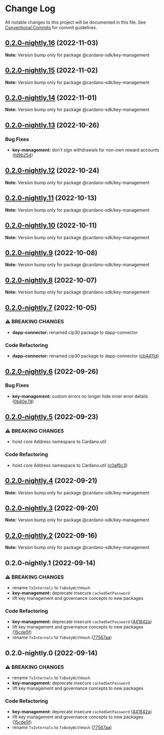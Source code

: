 # Change Log

All notable changes to this project will be documented in this file.
See [Conventional Commits](https://conventionalcommits.org) for commit guidelines.

## [0.2.0-nightly.16](https://github.com/input-output-hk/cardano-js-sdk/compare/@cardano-sdk/key-management@0.2.0-nightly.15...@cardano-sdk/key-management@0.2.0-nightly.16) (2022-11-03)

**Note:** Version bump only for package @cardano-sdk/key-management

## [0.2.0-nightly.15](https://github.com/input-output-hk/cardano-js-sdk/compare/@cardano-sdk/key-management@0.2.0-nightly.14...@cardano-sdk/key-management@0.2.0-nightly.15) (2022-11-02)

**Note:** Version bump only for package @cardano-sdk/key-management

## [0.2.0-nightly.14](https://github.com/input-output-hk/cardano-js-sdk/compare/@cardano-sdk/key-management@0.2.0-nightly.13...@cardano-sdk/key-management@0.2.0-nightly.14) (2022-11-01)

**Note:** Version bump only for package @cardano-sdk/key-management

## [0.2.0-nightly.13](https://github.com/input-output-hk/cardano-js-sdk/compare/@cardano-sdk/key-management@0.2.0-nightly.12...@cardano-sdk/key-management@0.2.0-nightly.13) (2022-10-26)

### Bug Fixes

- **key-management:** don't sign withdrawals for non-own reward accounts ([fd9b254](https://github.com/input-output-hk/cardano-js-sdk/commit/fd9b254a13e60a3c151e87c9053f305ff3532dd6))

## [0.2.0-nightly.12](https://github.com/input-output-hk/cardano-js-sdk/compare/@cardano-sdk/key-management@0.2.0-nightly.11...@cardano-sdk/key-management@0.2.0-nightly.12) (2022-10-24)

**Note:** Version bump only for package @cardano-sdk/key-management

## [0.2.0-nightly.11](https://github.com/input-output-hk/cardano-js-sdk/compare/@cardano-sdk/key-management@0.2.0-nightly.10...@cardano-sdk/key-management@0.2.0-nightly.11) (2022-10-13)

**Note:** Version bump only for package @cardano-sdk/key-management

## [0.2.0-nightly.10](https://github.com/input-output-hk/cardano-js-sdk/compare/@cardano-sdk/key-management@0.2.0-nightly.9...@cardano-sdk/key-management@0.2.0-nightly.10) (2022-10-11)

**Note:** Version bump only for package @cardano-sdk/key-management

## [0.2.0-nightly.9](https://github.com/input-output-hk/cardano-js-sdk/compare/@cardano-sdk/key-management@0.2.0-nightly.8...@cardano-sdk/key-management@0.2.0-nightly.9) (2022-10-08)

**Note:** Version bump only for package @cardano-sdk/key-management

## [0.2.0-nightly.8](https://github.com/input-output-hk/cardano-js-sdk/compare/@cardano-sdk/key-management@0.2.0-nightly.7...@cardano-sdk/key-management@0.2.0-nightly.8) (2022-10-07)

**Note:** Version bump only for package @cardano-sdk/key-management

## [0.2.0-nightly.7](https://github.com/input-output-hk/cardano-js-sdk/compare/@cardano-sdk/key-management@0.2.0-nightly.6...@cardano-sdk/key-management@0.2.0-nightly.7) (2022-10-05)

### ⚠ BREAKING CHANGES

- **dapp-connector:** renamed cip30 package to dapp-connector

### Code Refactoring

- **dapp-connector:** renamed cip30 package to dapp-connector ([cb4411d](https://github.com/input-output-hk/cardano-js-sdk/commit/cb4411da916b263ad8a6d85e0bdaffcfe21646c5))

## [0.2.0-nightly.6](https://github.com/input-output-hk/cardano-js-sdk/compare/@cardano-sdk/key-management@0.2.0-nightly.5...@cardano-sdk/key-management@0.2.0-nightly.6) (2022-09-26)

### Bug Fixes

- **key-management:** custom errors no longer hide inner error details ([0b80e78](https://github.com/input-output-hk/cardano-js-sdk/commit/0b80e786c3a664ca34bc40af8f69d20ccfefa02e))

## [0.2.0-nightly.5](https://github.com/input-output-hk/cardano-js-sdk/compare/@cardano-sdk/key-management@0.2.0-nightly.4...@cardano-sdk/key-management@0.2.0-nightly.5) (2022-09-23)

### ⚠ BREAKING CHANGES

- hoist core Address namespace to Cardano.util

### Code Refactoring

- hoist core Address namespace to Cardano.util ([c0af6c3](https://github.com/input-output-hk/cardano-js-sdk/commit/c0af6c333420b4305f021a50bbdf25317b85554f))

## [0.2.0-nightly.4](https://github.com/input-output-hk/cardano-js-sdk/compare/@cardano-sdk/key-management@0.2.0-nightly.3...@cardano-sdk/key-management@0.2.0-nightly.4) (2022-09-21)

**Note:** Version bump only for package @cardano-sdk/key-management

## [0.2.0-nightly.3](https://github.com/input-output-hk/cardano-js-sdk/compare/@cardano-sdk/key-management@0.2.0-nightly.2...@cardano-sdk/key-management@0.2.0-nightly.3) (2022-09-20)

**Note:** Version bump only for package @cardano-sdk/key-management

## [0.2.0-nightly.2](https://github.com/input-output-hk/cardano-js-sdk/compare/@cardano-sdk/key-management@0.2.0-nightly.1...@cardano-sdk/key-management@0.2.0-nightly.2) (2022-09-16)

**Note:** Version bump only for package @cardano-sdk/key-management

## 0.2.0-nightly.1 (2022-09-14)

### ⚠ BREAKING CHANGES

- rename `TxInternals` to `TxBodyWithHash`
- **key-management:** deprecate insecure `cachedGetPassword`
- lift key management and governance concepts to new packages

### Code Refactoring

- **key-management:** deprecate insecure `cachedGetPassword` ([441842a](https://github.com/input-output-hk/cardano-js-sdk/commit/441842a53e774239c6a2c39ce1b000599fde830d))
- lift key management and governance concepts to new packages ([15cde5f](https://github.com/input-output-hk/cardano-js-sdk/commit/15cde5f9becff94dac17278cb45e3adcaac763b5))
- rename `TxInternals` to `TxBodyWithHash` ([77567aa](https://github.com/input-output-hk/cardano-js-sdk/commit/77567aab56395ded6d9b0ba7488aacc2d3f856a0))

## 0.2.0-nightly.0 (2022-09-14)

### ⚠ BREAKING CHANGES

- rename `TxInternals` to `TxBodyWithHash`
- **key-management:** deprecate insecure `cachedGetPassword`
- lift key management and governance concepts to new packages

### Code Refactoring

- **key-management:** deprecate insecure `cachedGetPassword` ([441842a](https://github.com/input-output-hk/cardano-js-sdk/commit/441842a53e774239c6a2c39ce1b000599fde830d))
- lift key management and governance concepts to new packages ([15cde5f](https://github.com/input-output-hk/cardano-js-sdk/commit/15cde5f9becff94dac17278cb45e3adcaac763b5))
- rename `TxInternals` to `TxBodyWithHash` ([77567aa](https://github.com/input-output-hk/cardano-js-sdk/commit/77567aab56395ded6d9b0ba7488aacc2d3f856a0))
